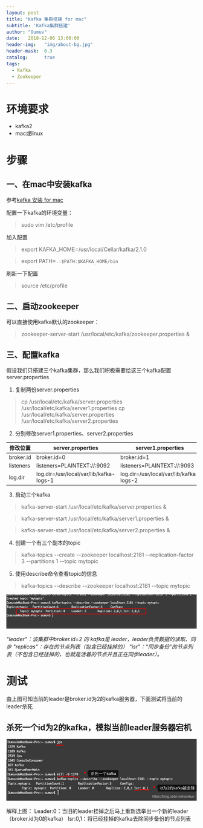 ```yaml
---
layout: post
title: "Kafka 集群搭建 for mac"
subtitle: 'Kafka集群搭建'
author: "Oumuv"
date:   2018-12-06 13:00:00
header-img:   "img/about-bg.jpg"
header-mask:  0.3
catalog:      true
tags:
  - Kafka
  - Zookeeper
---
```


# 环境要求
* kafka2
* mac或linux

# 步骤
## 一、在mac中安装kafka
参考[kafka 安装 for mac](https://blog.csdn.net/oumuv/article/details/84860181)

配置一下kafka的环境变量：
> sudo vim /etc/profile

加入配置
> export KAFKA_HOME=/usr/local/Cellar/kafka/2.1.0

> export PATH=```.:$PATH:$KAFKA_HOME/bin```

刷新一下配置
> source /etc/profile

## 二、启动zookeeper
可以直接使用kafka默认的zookeeper：
> zookeeper-server-start /usr/local/etc/kafka/zookeeper.properties &

## 三、配置kafka
假设我们只搭建三个kafka集群，那么我们积极需要给这三个kafka配置server.properties

1. 复制两份server.properties
> cp /usr/local/etc/kafka/server.properties  /usr/local/etc/kafka/server1.properties
> cp /usr/local/etc/kafka/server.properties  /usr/local/etc/kafka/server2.properties

2. 分别修改server1.properties、server2.properties

修改位置|server.properties|server1.properties|server2.properties
---|---|---|---
broker.id |broker.id=0 |broker.id=1 | broker.id=2
listeners| listeners=PLAINTEXT://:9092|listeners=PLAINTEXT://:9093 | listeners=PLAINTEXT://:9094
log.dir|log.dir=/usr/local/var/lib/kafka-logs-1 | log.dir=/usr/local/var/lib/kafka-logs-2| log.dir=/usr/local/var/lib/kafka-logs-3

3. 启动三个kafka
> kafka-server-start /usr/local/etc/kafka/server.properties &

> kafka-server-start /usr/local/etc/kafka/server1.properties &

> kafka-server-start /usr/local/etc/kafka/server2.properties &

4. 创建一个有三个副本的topic
> kafka-topics --create --zookeeper localhost:2181 --replication-factor 3 --partitions 1 --topic mytopic

5. 使用describe命令查看topic的信息
> kafka-topics --describe --zookeeper localhost:2181 --topic mytopic

![](https://raw.githubusercontent.com/Oumuv/oumuv.git.res/master/resources/img/2018/12/06/5.png)

*"leader"：该集群中broker.id=2 的 kafka是 leader，leader负责数据的读取、同步
"replicas"：存在的节点列表（包含已经挂掉的）
"isr"：“同步备份”的节点列表（不包含已经挂掉的，也就是活着的节点并且正在同步leader）。*


# 测试
由上图可知当前的leader是broker.id为2的kafka服务器，下面测试将当前的leader杀死

## 杀死一个id为2的kafka，模拟当前leader服务器宕机

![](https://raw.githubusercontent.com/Oumuv/oumuv.git.res/master/resources/img/2018/12/06/6.png)

解释上图：
Leader:0：当旧的leader挂掉之后马上重新选举出一个新的leader（broker.id为0的kafka）
Isr:0,1：将已经挂掉的kafka去除同步备份的节点列表